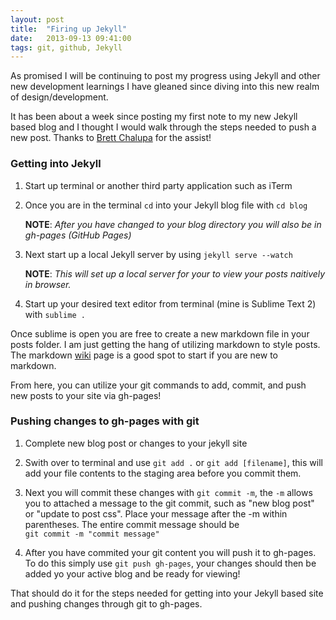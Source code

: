 ```yaml
---
layout: post
title:  "Firing up Jekyll"
date:   2013-09-13 09:41:00
tags: git, github, Jekyll
---
```


As promised I will be continuing to post my progress using Jekyll and other new development learnings I have gleaned since diving into this new realm of design/development.

It has been about a week since posting my first note to my new Jekyll based blog and I thought I would walk through the steps needed to push a new post. Thanks to [Brett Chalupa](http://brettchalupa.com) for the assist!

### Getting into Jekyll

<ol>
	<li>
		<p>Start up terminal or another third party application such as iTerm</p>
	</li>
	<li>
		<p>Once you are in the terminal <code>cd</code> into your Jekyll blog file with <code>cd blog</code></p>
		<p><strong>NOTE</strong>: <em>After you have changed to your blog directory you will also be in gh-pages (GitHub Pages)</em></p>
	</li>
	<li>
		<p>Next start up a local Jekyll server by using <code>jekyll serve --watch</code></p>
		<p><strong>NOTE</strong>: <em>This will set up a local server for your to view your posts naitively in browser.</em></p>
	</li>
	<li>
		<p>Start up your desired text editor from terminal (mine is Sublime Text 2) with <code>sublime .</code>
	</li>
</ol>

Once sublime is open you are free to create a new markdown file in your posts folder. I am just getting the hang of utilizing markdown to style posts. The markdown [wiki](http://en.wikipedia.org/wiki/Markdown) page is a good spot to start if you are new to markdown.

From here, you can utilize your git commands to add, commit, and push new posts to your site via gh-pages! 

### Pushing changes to gh-pages with git

<ol>
	<li>
		<p>Complete new blog post or changes to your jekyll site</p>
	</li>
	<li>
		<p>Swith over to terminal and use <code>git add .</code> or <code>git add [filename]</code>, this will add your file contents to the staging area before you commit them.</p>
	</li>
	<li>
		<p>Next you will commit these changes with <code>git commit -m</code>, the <code>-m</code> allows you to attached a message to the git commit, such as "new blog post" or "update to post css". Place your message after the -m within parentheses. The entire commit message should be<br><code>git commit -m "commit message"</code></p>
	</li>
	<li>
		<p>After you have commited your git content you will push it to gh-pages. To do this simply use <code>git push gh-pages</code>, your changes should then be added yo your active blog and be ready for viewing!</p>
	</li>
</ol>

That should do it for the steps needed for getting into your Jekyll based site and pushing changes through git to gh-pages. 








